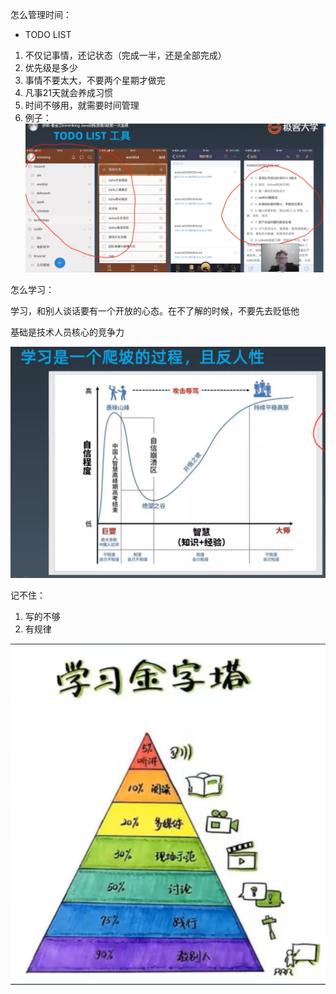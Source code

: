怎么管理时间：

* TODO LIST

1. 不仅记事情，还记状态（完成一半，还是全部完成）
2. 优先级是多少
3. 事情不要太大，不要两个星期才做完
4. 凡事21天就会养成习惯
5. 时间不够用，就需要时间管理
6. 例子：![todolist.jpg](assets/20201106104457-pvh6s7k-todolist.jpg)

怎么学习：

学习，和别人谈话要有一个开放的心态。在不了解的时候，不要先去贬低他

基础是技术人员核心的竞争力

![学习坡.jpg](assets/20201106110131-l7i955x-学习坡.jpg)

记不住：

1. 写的不够
2. 有规律

![学习金字塔.png](assets/20201106120814-l0n0d7b-学习金字塔.png)
